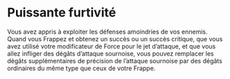 # Puissante furtivité

<p>Vous avez appris à exploiter les défenses amoindries de vos ennemis. Quand vous Frappez et obtenez un succès ou un succès critique, que vous avez utilisé votre modificateur de Force pour le jet d’attaque, et que vous allez infliger des dégâts d’attaque sournoise, vous pouvez remplacer les dégâts supplémentaires de précision de l’attaque sournoise par des dégâts ordinaires du même type que ceux de votre Frappe.</p>